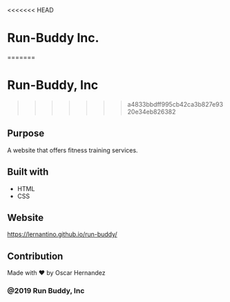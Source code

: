<<<<<<< HEAD
# Run-Buddy Inc.
=======
# Run-Buddy, Inc
>>>>>>> a4833bbdff995cb42ca3b827e9320e34eb826382

## Purpose
A website that offers fitness training services.

## Built with
* HTML
* CSS

## Website
https://lernantino.github.io/run-buddy/

## Contribution
Made with ❤️ by Oscar Hernandez

### @2019 Run Buddy, Inc
